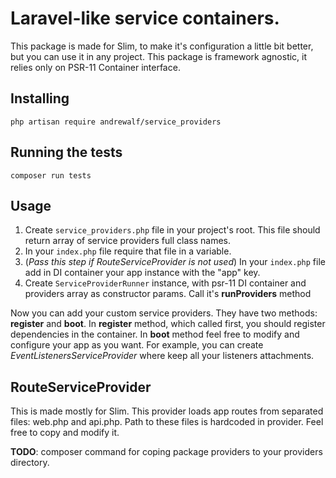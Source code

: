 # Laravel-like service containers.

This package is made for Slim, to make it's configuration a little bit better, but
you can use it in any project. This package is framework agnostic, it relies only on PSR-11
Container interface.

## Installing
```
php artisan require andrewalf/service_providers
```

## Running the tests
```
composer run tests
```

## Usage
1. Create `service_providers.php` file in your project's root. This file should return array of
service providers full class names.
2. In your `index.php` file require that file in a variable.
3. (*Pass this step if RouteServiceProvider is not used*) In your `index.php` file add in DI container your app instance with the "app" key.
4. Create `ServiceProviderRunner` instance, with psr-11 DI container and providers array as constructor params. 
Call it's **runProviders** method

Now you can add your custom service providers. They have two methods: **register** and **boot**.
In **register** method, which called first, you should register dependencies in the container.
In **boot** method feel free to modify and configure your app as you want. For example, you can
create *EventListenersServiceProvider* where keep all your listeners attachments.

## RouteServiceProvider

This is made mostly for Slim.
This provider loads app routes from separated files: web.php and api.php. Path to these files is
hardcoded in provider. Feel free to copy and modify it.

**TODO**: composer command for coping package providers to your providers directory.
